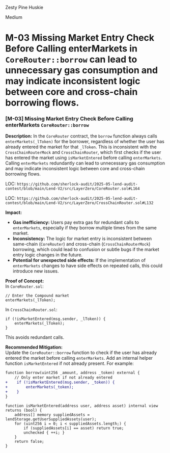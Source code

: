 Zesty Pine Huskie

Medium

# M-03 Missing Market Entry Check Before Calling enterMarkets  in `CoreRouter::borrow` can lead to unnecessary gas consumption and may indicate inconsistent logic between core and cross-chain borrowing flows.

### [M-03] Missing Market Entry Check Before Calling enterMarkets `CoreRouter::borrow`

**Description:** 
In the `CoreRouter` contract, the `borrow` function always calls `enterMarkets(_lToken)` for the borrower, regardless of whether the user has already entered the market for that `_lToken`. This is inconsistent with the `CrossChainRouterMock` and `CrossChainRouter`, which first checks if the user has entered the market using `isMarketEntered` before calling `enterMarkets`. Calling `enterMarkets` redundantly can lead to unnecessary gas consumption and may indicate inconsistent logic between core and cross-chain borrowing flows.

LOC: `https://github.com/sherlock-audit/2025-05-lend-audit-contest/blob/main/Lend-V2/src/LayerZero/CoreRouter.sol#L164`

LOC: `https://github.com/sherlock-audit/2025-05-lend-audit-contest/blob/main/Lend-V2/src/LayerZero/CrossChainRouter.sol#L132`

**Impact:**  
- **Gas inefficiency:** Users pay extra gas for redundant calls to `enterMarkets`, especially if they borrow multiple times from the same market.
- **Inconsistency:** The logic for market entry is inconsistent between same-chain (`CoreRouter`) and cross-chain (`CrossChainRouterMock`) borrowing, which could lead to confusion or subtle bugs if the market entry logic changes in the future.
- **Potential for unexpected side effects:** If the implementation of `enterMarkets` changes to have side effects on repeated calls, this could introduce new issues.

**Proof of Concept:**  
In `CoreRouter.sol`:
```solidity
// Enter the Compound market
enterMarkets(_lToken);
```

In `CrossChainRouter.sol`:
```solidity
if (!isMarketEntered(msg.sender, _lToken)) {
    enterMarkets(_lToken);
}
```

This avoids redundant calls.

**Recommended Mitigation:**  
Update the `CoreRouter::borrow` function to check if the user has already entered the market before calling `enterMarkets`. Add an internal helper function `isMarketEntered` if not already present. For example:

```diff
function borrow(uint256 _amount, address _token) external {
    // Only enter market if not already entered
+    if (!isMarketEntered(msg.sender, _token)) {
+        enterMarkets(_token);
+    }
}
```

```solidity
function isMarketEntered(address user, address asset) internal view returns (bool) {
    address[] memory suppliedAssets = lendStorage.getUserSuppliedAssets(user);
    for (uint256 i = 0; i < suppliedAssets.length;) {
        if (suppliedAssets[i] == asset) return true;
        unchecked { ++i; }
    }
    return false;
}
```

